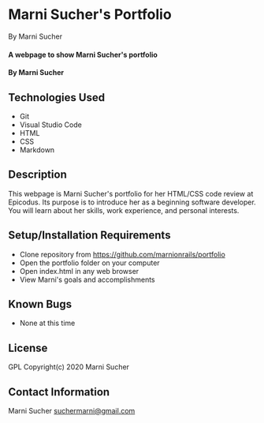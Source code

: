 # Marni Sucher's Portfolio

By Marni Sucher
#### A webpage to show Marni Sucher's portfolio 

#### By **Marni Sucher**

## Technologies Used
* Git
* Visual Studio Code
* HTML
* CSS
* Markdown

## Description

This webpage is Marni Sucher's portfolio for her HTML/CSS code review at Epicodus. Its purpose is to introduce her as a beginning software developer. You will learn about her skills, work experience, and personal interests. 

## Setup/Installation Requirements
* Clone repository from https://github.com/marnionrails/portfolio
* Open the portfolio folder on your computer
* Open index.html in any web browser
* View Marni's goals and accomplishments

## Known Bugs

* None at this time

## License

GPL
Copyright(c) 2020 Marni Sucher

## Contact Information
Marni Sucher <suchermarni@gmail.com>
